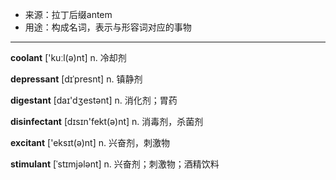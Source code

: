 - <span class="definition">来源：拉丁后缀antem</span>
- <span class="definition">用途：构成名词，表示与形容词对应的事物</span>

---

<span class="vocabulary">**coolant**</span> ['kuːl(ə)nt] n. 冷却剂

<span class="vocabulary">**depressant**</span> [dɪˈpresnt] n. 镇静剂

<span class="vocabulary">**digestant**</span> [daɪ'dʒestənt] n. 消化剂；胃药

<span class="vocabulary">**disinfectant**</span> [dɪsɪn'fekt(ə)nt] n. 消毒剂，杀菌剂

<span class="vocabulary">**excitant**</span> ['eksɪt(ə)nt] n. 兴奋剂，刺激物

<span class="vocabulary">**stimulant**</span> [ˈstɪmjələnt] n. 兴奋剂；刺激物；酒精饮料

